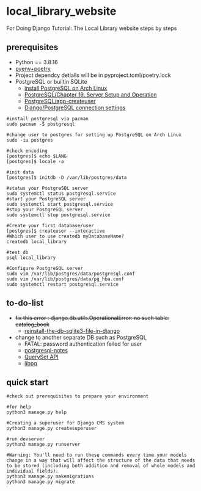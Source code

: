 # local_library_website

For Doing Django Tutorial: The Local Library website steps by steps

## prerequisites

* Python == 3.8.16
* [pyenv+poetry](https://github.com/hong539/setup_dev_environment/blob/main/programing_languages/python/python.md)
* Project dependcy detialls will be in pyproject.toml/poetry.lock
* PostgreSQL or builtin SQLite
    * [install PostgreSQL on Arch Linux](https://wiki.archlinux.org/title/PostgreSQL)
    * [PostgreSQL/Chapter 19. Server Setup and Operation](https://www.postgresql.org/docs/15/runtime.html)
    * [PostgreSQL/app-createuser](https://www.postgresql.org/docs/current/app-createuser.html)
    * [Django/PostgreSQL connection settings](https://docs.djangoproject.com/en/4.2/ref/databases/)

```shell
#install postgresql via pacman
sudo pacman -S postgresql

#change user to postgres for setting up PostgreSQL on Arch Linux
sudo -iu postgres

#check encoding
[postgres]$ echo $LANG
[postgres]$ locale -a

#init data
[postgres]$ initdb -D /var/lib/postgres/data

#status your PostgreSQL server
sudo systemctl status postgresql.service
#start your PostgreSQL server
sudo systemctl start postgresql.service
#stop your PostgreSQL server
sudo systemctl stop postgresql.service

#Create your first database/user
[postgres]$ createuser --interactive
#Which user to use createdb myDatabaseName?
createdb local_library

#test db
psql local_library

#Configure PostgreSQL server
sudo vim /var/lib/postgres/data/postgresql.conf
sudo vim /var/lib/postgres/data/pg_hba.conf
sudo systemctl restart postgresql.service
```

## to-do-list

* ~~fix this error : django.db.utils.OperationalError: no such table: catalog_book~~
    * [reinstall-the-db-sqlite3-file-in-django](https://stackoverflow.com/questions/64808378/how-do-i-reinstall-the-db-sqlite3-file-in-django)
* change to another separate DB such as PostgreSQL
    * FATAL:  password authentication failed for user
    * [postgresql-notes](https://docs.djangoproject.com/en/4.2/ref/databases/#postgresql-notes)
    * [QuerySet API](https://docs.djangoproject.com/en/4.2/ref/models/querysets/)
    * [libpq](https://www.postgresql.org/docs/current/libpq.html)

## quick start

```shell
#check out prerequisites to prepare your environment

#for help
python3 manage.py help

#Creating a superuser for Django CMS system
python3 manage.py createsuperuser

#run devserver
python3 manage.py runserver

#Warning: You'll need to run these commands every time your models change in a way that will affect the structure of the data that needs to be stored (including both addition and removal of whole models and individual fields).
python3 manage.py makemigrations
python3 manage.py migrate
```